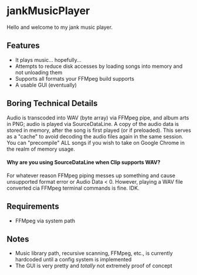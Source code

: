 # jankMusicPlayer
 
Hello and welcome to my jank music player.


## Features
- It plays music... hopefully...
- Attempts to reduce disk accesses by loading songs into memory and not unloading them
- Supports all formats your FFMpeg build supports
- A usable GUI (eventually)

## Boring Technical Details
Audio is transcoded into WAV (byte array) via FFMpeg pipe, and album arts in PNG; audio is played via SourceDataLine. A copy of the audio data is 
stored in memory, after the song is first played (or if preloaded). This serves as a "cache" to avoid decoding 
the audio files again in the same session.
You can "precompile" ALL songs if you wish to take on Google Chrome in the realm of memory usage.

#### Why are you using SourceDataLine when Clip supports WAV?
For whatever reason FFMpeg piping messes up something and cause unsupported format error or Audio Data < 0. 
However, playing a WAV file converted cia FFMpeg terminal commands is fine. IDK.


## Requirements
- FFMpeg via system path


## Notes
- Music library path, recursive scanning, FFMpeg, etc., is currently hardcoded until a config system is implemented
- The GUI is very pretty and *totally* not extremely proof of concept